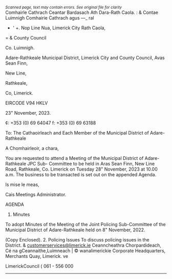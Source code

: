 *<small>Scanned page, text may contain errors. See original file for clarity</small>*  
Comhairle Cathrach Ceantar Bardasach Ath Dara-Rath Caola.
: & Contae Luimnigh Comhairie Cathrach agus —_ ral
- ' +. Nop Line Nua,
Limerick City Rath Caola,

= & County Council

Co. Luimnigh.

Adare-Rathkeale Municipal District,
Limerick City and County Council,
Avas Sean Finn,

New Line,

Rathkeale,

Co, Limerick.

EIRCODE V94 HKLV

23" November, 2023.

¢: +353 (0) 69 64047
f: +353 (0) 69 63188

To: The Cathaoirleach and Each Member of the Municipal District of Adare-Rathkeale

A Chomhairleoir, a chara,

You are requested to attend a Meeting of the Municipal District of Adare-Rathkeale JPC Sub-
Committee to be held in Aras Sean Finn, New Line Road, Rathkeale, Co. Limerick on Tuesday 28"
November, 2023 at 10.00 a.m. The business to be transacted is set out on the appended Agenda.

Is mise le meas,

Cais
Meetings Administrator.

AGENDA
1. Minutes

To adopt Minutes of the Meeting of the Joint Policing Sub-Committee of the Municipal
District of Adare-Rathkeale held on 8" November, 2022.

(Copy Enclosed).
2. Policing Issues
To discuss policing issues in the District.
& customerservices@limerick.ie
Ceanncheathra Chorpardideach, Cé na gCeannaithe,Luimneach | © wanalimerickie
Corporate Headquarters, Merchants Quay, Limerick. ve

LimerickCouncil
( 061 - 556 000

---
